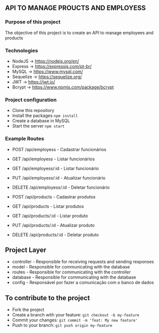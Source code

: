 ## API TO MANAGE PROUCTS AND EMPLOYESS

### Purpose of this project

The objective of this project is to create an API to manage employees and products

### Technologies

- NodeJS -> https://nodejs.org/en/
- Express -> https://expressjs.com/pt-br/
- MySQL -> https://www.mysql.com/
- Sequelize -> https://sequelize.org/
- JWT -> https://jwt.io/
- Bcrypt -> https://www.npmjs.com/package/bcrypt

### Project configuration

- Clone this repository
- Install the packages `npm install`
- Create a database in MySQL
- Start the server `npm start`

### Example Routes

- POST /api/employess - Cadastrar funcionários
- GET /api/employess - Listar funcionários
- GET /api/employess/:id - Listar funcionário
- PUT /api/employess/:id - Atualizar funcionário
- DELETE /api/employess/:id - Deletar funcionário

- POST /api/products - Cadastrar produtos
- GET /api/products - Listar produtos
- GET /api/products/:id - Listar produto
- PUT /api/products/:id - Atualizar produto
- DELETE /api/products/:id - Deletar produto

## Project Layer

- controller - Responsible for receiving requests and sending responses
- model - Responsible for communicating with the database
- routes - Responsible for communicating with the controller
- database - Responsible for communicating with the database
- config - Responsável por fazer a comunicação com o banco de dados

## To contribute to the project

- Fork the project
- Create a branch with your feature: `git checkout -b my-feature`
- Commit your changes: `git commit -m 'feat: My new feature'`
- Push to your branch: `git push origin my-feature`
